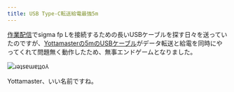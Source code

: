 ```yaml
---
title: USB Type-C転送給電最強5m
---
```

[作業配信](https://www.youtube.com/c/r7kamura)でsigma fp Lを接続するための長いUSBケーブルを探す日々を送っていたのですが、[Yottamasterの5mのUSBケーブル](https://www.amazon.co.jp/dp/B09Y1BY75P)がデータ転送と給電を同時にやってくれて問題無く動作したため、無事エンドゲームとなりました。

![](https://lh6.googleusercontent.com/4C3Ci7Sj8AexCcauku1ql1qKSMVRHLyBkoUiMXJ3n6l7tJVKryD7relM6mBqSwOPhTU8CgAaBAgmmbQC1X_a2snGlt37zYBJvOJcVK8o737qFf_HK0JMdx8BCugt8iUJ66lU08lpt4HhFYB6SOQabvk "ɹǝʇsɐɯɐʇʇo⅄")

Yottamaster、いい名前ですね。
